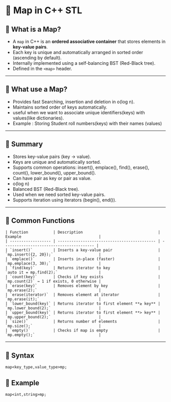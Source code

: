 # 📘 Map in C++ STL

## 🔹 What is a Map?
-  A `map` in C++ is an **ordered associative container** that stores elements in **key-value pairs**.
-  Each key is unique and automatically arranged in  sorted order (ascending by default).
-  Internally implemented using a self-balancing BST (Red-Black tree).
-  Defined in the `<map>` header.
---
## 🔹 What use a Map?
- Provides fast Searching, insertion and deletion in o(log n).
- Maintains sorted order of keys automatically.
- useful when we want to associate unique identifiers(keys) with values(like dictionaries).
- Example : Storing Student roll numbers(keys) with their names (values)

---
## 🔹 Summary
- Stores key-value pairs (key -> value).
- Keys are unique and automatically sorted.
- Supports common operations: insert(), emplace(), find(), erase(), count(), lower_bound(), upper_bound().
- Can have pair as key or pair as value.
- o(log n)
- Balanced BST (Red-Black tree).
- Used when we need sorted key-value pairs.
-  Supports iteration using iterators (begin(), end()).
---

## 🔹 Common Functions
```
| Function           | Description                                 | Example                                  |
| ------------------ | ------------------------------------------- | ---------------------------------------- |
| `insert()`         | Inserts a key-value pair                    | `mp.insert({2, 20});`                    |
| `emplace()`        | Inserts in-place (faster)                   | `mp.emplace(3, 30);`                     |
| `find(key)`        | Returns iterator to key                     | `auto it = mp.find(2);`                  |
| `count(key)`       | Checks if key exists                        | `mp.count(2)` → 1 if exists, 0 otherwise |
| `erase(key)`       | Removes element by key                      | `mp.erase(2);`                           |
| `erase(iterator)`  | Removes element at iterator                 | `mp.erase(it);`                          |
| `lower_bound(key)` | Returns iterator to first element **≥ key** | `mp.lower_bound(2);`                     |
| `upper_bound(key)` | Returns iterator to first element **> key** | `mp.upper_bound(2);`                     |
| `size()`           | Returns number of elements                  | `mp.size();`                             |
| `empty()`          | Checks if map is empty                      | `mp.empty();`                            |

```
---

## 🔹 Syntax
```
map<key_type,value_type>mp;
```

## 🔹 Example
```
map<int,string>mp;
```
